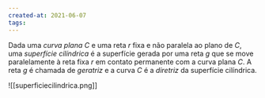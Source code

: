 ```yaml
---
created-at: 2021-06-07
tags:
---
```

Dada uma *curva plana* $C$ e uma reta $r$ fixa e não paralela ao plano de $C$, uma *superfície cilíndrica* é a superfície gerada por uma reta $g$ que se move paralelamente à reta fixa $r$ em contato permanente com a curva plana $C$. A reta $g$ é chamada de *geratriz* e a curva $C$ é a *diretriz* da superfície cilíndrica.

![[superficiecilindrica.png]]